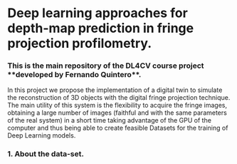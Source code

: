 <h1 align="left"> Deep learning approaches for depth-map prediction in fringe projection profilometry. </h1>
<h3 align="left">This is the main repository of the DL4CV course project **developed by Fernando Quintero**. </h3>
In this project we propose the implementation of a digital twin to simulate the reconstruction of 3D objects with the digital fringe projection technique. The main utility of this system is the flexibility to acquire the fringe images, obtaining a large number of images (faithful and with the same parameters of the real system) in a short time taking advantage of the GPU of the computer and thus being able to create feasible Datasets for the training of Deep Learning models.

<h3 align="left"> 1. About the data-set. </h1>
